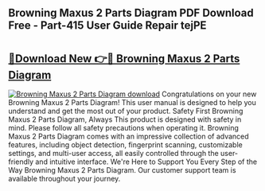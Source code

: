 ## Browning Maxus 2 Parts Diagram PDF Download Free - Part-415 User Guide Repair tejPE

# <h2><a href="http://dfovk33.blite.top/?on=Browning+Maxus+2+Parts+Diagram">🔗Download New 👉🔴 Browning Maxus 2 Parts Diagram</a></h2>

[![Browning Maxus 2 Parts Diagram download](https://i.imgur.com/lujVjoI.png)](http://dfovk33.blite.top/?on=Browning+Maxus+2+Parts+Diagram)
Congratulations on your new Browning Maxus 2 Parts Diagram! This user manual is designed to help you understand and get the most out of your product. Safety First Browning Maxus 2 Parts Diagram, Always This product is designed with safety in mind. Please follow all safety precautions when operating it. Browning Maxus 2 Parts Diagram comes with an impressive collection of advanced features, including object detection, fingerprint scanning, customizable settings, and multi-user access, all easily controlled through the user-friendly and intuitive interface. We're Here to Support You Every Step of the Way Browning Maxus 2 Parts Diagram. Our customer support team is available throughout your journey.
